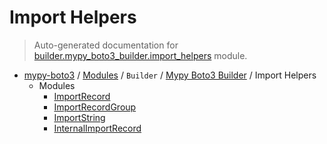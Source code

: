 # Import Helpers

> Auto-generated documentation for [builder.mypy_boto3_builder.import_helpers](https://github.com/vemel/mypy_boto3/blob/master/builder/mypy_boto3_builder/import_helpers/__init__.py) module.

- [mypy-boto3](../../../README.md#mypy_boto3) / [Modules](../../../MODULES.md#mypy-boto3-modules) / `Builder` / [Mypy Boto3 Builder](../index.md#mypy-boto3-builder) / Import Helpers
    - Modules
        - [ImportRecord](import_record.md#importrecord)
        - [ImportRecordGroup](import_record_group.md#importrecordgroup)
        - [ImportString](import_string.md#importstring)
        - [InternalImportRecord](internal_import_record.md#internalimportrecord)
